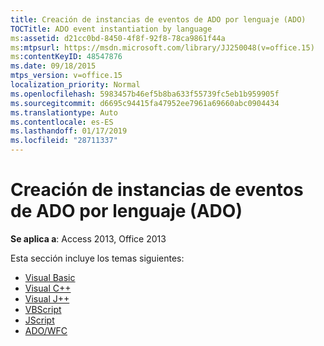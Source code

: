```yaml
---
title: Creación de instancias de eventos de ADO por lenguaje (ADO)
TOCTitle: ADO event instantiation by language
ms:assetid: d21cc0bd-8450-4f8f-92f8-78ca9861f44a
ms:mtpsurl: https://msdn.microsoft.com/library/JJ250048(v=office.15)
ms:contentKeyID: 48547876
ms.date: 09/18/2015
mtps_version: v=office.15
localization_priority: Normal
ms.openlocfilehash: 5983457b46ef5b8ba633f55739fc5eb1b959905f
ms.sourcegitcommit: d6695c94415fa47952ee7961a69660abc0904434
ms.translationtype: Auto
ms.contentlocale: es-ES
ms.lasthandoff: 01/17/2019
ms.locfileid: "28711337"
---
```

# <a name="ado-event-instantiation-by-language-ado"></a>Creación de instancias de eventos de ADO por lenguaje (ADO)

**Se aplica a**: Access 2013, Office 2013

Esta sección incluye los temas siguientes:

- [Visual Basic](visual-basic.md)
- [Visual C++](visual-c.md)
- [Visual J++](visual-j.md)
- [VBScript](vbscript.md)
- [JScript](jscript.md)
- [ADO/WFC](ado-wfc.md)

